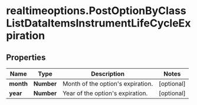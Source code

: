 # realtimeoptions.PostOptionByClassListDataItemsInstrumentLifeCycleExpiration

## Properties

Name | Type | Description | Notes
------------ | ------------- | ------------- | -------------
**month** | **Number** | Month of the option&#39;s expiration. | [optional] 
**year** | **Number** | Year of the option&#39;s expiration. | [optional] 



